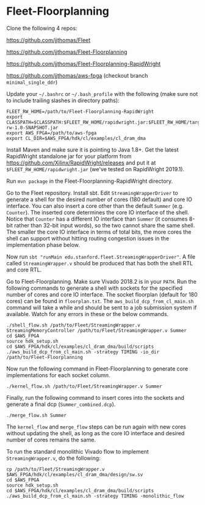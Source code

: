 # Fleet-Floorplanning

Clone the following 4 repos:

https://github.com/jjthomas/Fleet

https://github.com/jjthomas/Fleet-Floorplanning

https://github.com/jjthomas/Fleet-Floorplanning-RapidWright

https://github.com/jjthomas/aws-fpga (checkout branch `minimal_single_ddr`)

Update your `~/.bashrc` or `~/.bash_profile` with the following (make sure not to include trailing slashes in directory paths):

```
FLEET_RW_HOME=/path/to/Fleet-Floorplanning-RapidWright
export CLASSPATH=$CLASSPATH:$FLEET_RW_HOME/rapidwright.jar:$FLEET_RW_HOME/target/fleet-rw-1.0-SNAPSHOT.jar
export AWS_FPGA=/path/to/aws-fpga
export CL_DIR=$AWS_FPGA/hdk/cl/examples/cl_dram_dma
```

Install Maven and make sure it is pointing to Java 1.8+. 
Get the latest RapidWright standalone jar for your platform from https://github.com/Xilinx/RapidWright/releases
and put it at `$FLEET_RW_HOME/rapidwright.jar` (we've tested on RapidWright 2019.1).

Run `mvn package` in the Fleet-Floorplanning-RapidWright directory.

Go to the Fleet repository. Install sbt. Edit `StreamingWrapperDriver` to generate a shell for the desired number of cores (180 default) and core IO interface. You can also insert a core other than the default `Summer` (e.g. `Counter`). The inserted core determines the core IO interface of the shell. Notice that `Counter` has a different IO interface than `Summer` (it consumes 8-bit rather than 32-bit input words), so the two cannot share the same shell. The smaller the core IO interface in terms of total bits, the more cores the shell can support without hitting routing congestion issues in the implementation phase below.

Now run `sbt "runMain edu.stanford.fleet.StreamingWrapperDriver"`. A file called `StreamingWrapper.v` should be produced that has both the shell RTL and core RTL.

Go to Fleet-Floorplanning. Make sure Vivado 2018.2 is in your `PATH`. Run the following commands to generate a shell with sockets for the specified number of cores and core IO interface. The socket floorplan (default for 180 cores) can be found in `floorplan.txt`. The `aws_build_dcp_from_cl_main.sh` command will take a while and should be sent to a job submission system if available. Watch for any errors in these or the below commands.

```
./shell_flow.sh /path/to/Fleet/StreamingWrapper.v StreamingMemoryController /path/to/Fleet/StreamingWrapper.v Summer
cd $AWS_FPGA
source hdk_setup.sh
cd $AWS_FPGA/hdk/cl/examples/cl_dram_dma/build/scripts
./aws_build_dcp_from_cl_main.sh -strategy TIMING -io_dir /path/to/Fleet-Floorplanning
```

Now run the following command in Fleet-Floorplanning to generate core implementations for each socket column.

```
./kernel_flow.sh /path/to/Fleet/StreamingWrapper.v Summer
```

Finally, run the following command to insert cores into the sockets and generate a final dcp (`Summer_combined.dcp`).

```
./merge_flow.sh Summer
```

The `kernel_flow` and `merge_flow` steps can be run again with new cores without updating the shell, as long as the core IO interface and desired number of cores remains the same.

To run the standard monolithic Vivado flow to implement `StreamingWrapper.v`, do the following:

```
cp /path/to/Fleet/StreamingWrapper.v $AWS_FPGA/hdk/cl/examples/cl_dram_dma/design/sw.sv
cd $AWS_FPGA
source hdk_setup.sh
cd $AWS_FPGA/hdk/cl/examples/cl_dram_dma/build/scripts
./aws_build_dcp_from_cl_main.sh -strategy TIMING -monolithic_flow
```
